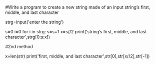 #Write a program to create a new string made of an input string’s first, middle, and last character

strg=input('enter the string')

s=0
i=0
for i in strg:
    s=s+1
x=s//2
print('string’s first, middle, and last character',strg[0:s:x])

#2nd method

x=len(str)
print('first, middle, and last character',str[0],str[x//2],str[-1])
